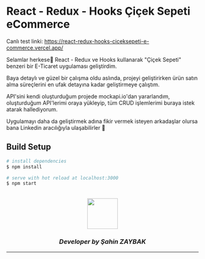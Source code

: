 # React - Redux - Hooks Çiçek Sepeti eCommerce
Canlı test linki: https://react-redux-hooks-ciceksepeti-e-commerce.vercel.app/

Selamlar herkese👋  React - Redux ve Hooks kullanarak "Çiçek Sepeti" benzeri bir E-Ticaret uygulaması geliştirdim.  

Baya detaylı ve güzel bir çalışma oldu aslında, projeyi geliştirirken ürün satın alma süreçlerini en ufak detayına kadar geliştirmeye çalıştım.

API'sini kendi oluşturduğum projede mockapi.io'dan yararlandım, oluşturduğum API'lerimi oraya yükleyip, tüm CRUD işlemlerimi buraya istek atarak hallediyorum.

Uygulamayı daha da geliştirmek adına fikir vermek isteyen arkadaşlar olursa bana Linkedin aracılığıyla ulaşabilirler 🙂


## Build Setup

```bash
# install dependencies
$ npm install

# serve with hot reload at localhost:3000
$ npm start
```

<br>
<div align="center">
  <img src="https://image.flaticon.com/teams/slug/smashicons.jpg" width="80">
  <h3><i>Developer by Şahin ZAYBAK </i></h3>
  <hr/>
</div>

